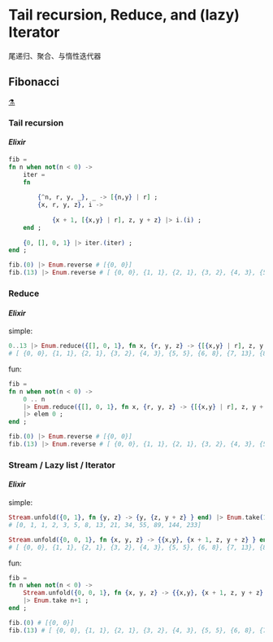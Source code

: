 [fib.wiki/zh]: https://zh.wikipedia.org/wiki/%E6%96%90%E6%B3%A2%E9%82%A3%E5%A5%91%E6%95%B0
[fib.wiki/en]: https://en.wikipedia.org/wiki/Fibonacci_sequence
[fib.wiki/fr]: https://fr.wikipedia.org/wiki/Suite_de_Fibonacci
[fib.wiki/simple]: https://simple.wikipedia.org/wiki/Fibonacci_number


# Tail recursion, Reduce, and (lazy) Iterator

尾递归、聚合、与惰性迭代器

## Fibonacci

[⚗][fib.wiki/simple]

### Tail recursion

#### *Elixir*

~~~ elixir
fib = 
fn n when not(n < 0) ->
    iter = 
    fn
        
        {^n, r, y, _}, _ -> [{n,y} | r] ;
        {x, r, y, z}, i ->
            
            {x + 1, [{x,y} | r], z, y + z} |> i.(i) ;
    end ;
    
    {0, [], 0, 1} |> iter.(iter) ;
end ;

fib.(0) |> Enum.reverse # [{0, 0}]
fib.(13) |> Enum.reverse # [ {0, 0}, {1, 1}, {2, 1}, {3, 2}, {4, 3}, {5, 5}, {6, 8}, {7, 13}, {8, 21}, {9, 34}, {10, 55}, {11, 89}, {12, 144}, {13, 233} ]
~~~

### Reduce

#### *Elixir*

simple: 

~~~ elixir
0..13 |> Enum.reduce({[], 0, 1}, fn x, {r, y, z} -> {[{x,y} | r], z, y + z} end) |> (elem 0) |> Enum.reverse
# [ {0, 0}, {1, 1}, {2, 1}, {3, 2}, {4, 3}, {5, 5}, {6, 8}, {7, 13}, {8, 21}, {9, 34}, {10, 55}, {11, 89}, {12, 144}, {13, 233} ]
~~~

fun: 

~~~ elixir
fib = 
fn n when not(n < 0) ->
    0 .. n
    |> Enum.reduce({[], 0, 1}, fn x, {r, y, z} -> {[{x,y} | r], z, y + z} end)
    |> elem 0 ;
end ;

fib.(0) |> Enum.reverse # [{0, 0}]
fib.(13) |> Enum.reverse # [ {0, 0}, {1, 1}, {2, 1}, {3, 2}, {4, 3}, {5, 5}, {6, 8}, {7, 13}, {8, 21}, {9, 34}, {10, 55}, {11, 89}, {12, 144}, {13, 233} ]
~~~

### Stream / Lazy list / Iterator

#### *Elixir*

simple: 

~~~ elixir
Stream.unfold({0, 1}, fn {y, z} -> {y, {z, y + z} } end) |> Enum.take(13+1)
# [0, 1, 1, 2, 3, 5, 8, 13, 21, 34, 55, 89, 144, 233]

Stream.unfold({0, 0, 1}, fn {x, y, z} -> {{x,y}, {x + 1, z, y + z} } end) |> Enum.take(13+1)
# [ {0, 0}, {1, 1}, {2, 1}, {3, 2}, {4, 3}, {5, 5}, {6, 8}, {7, 13}, {8, 21}, {9, 34}, {10, 55}, {11, 89}, {12, 144}, {13, 233} ]
~~~

fun: 

~~~ elixir
fib = 
fn n when not(n < 0) ->
    Stream.unfold({0, 0, 1}, fn {x, y, z} -> {{x,y}, {x + 1, z, y + z} } end)
    |> Enum.take n+1 ;
end ;

fib.(0) # [{0, 0}]
fib.(13) # [ {0, 0}, {1, 1}, {2, 1}, {3, 2}, {4, 3}, {5, 5}, {6, 8}, {7, 13}, {8, 21}, {9, 34}, {10, 55}, {11, 89}, {12, 144}, {13, 233} ]
~~~
